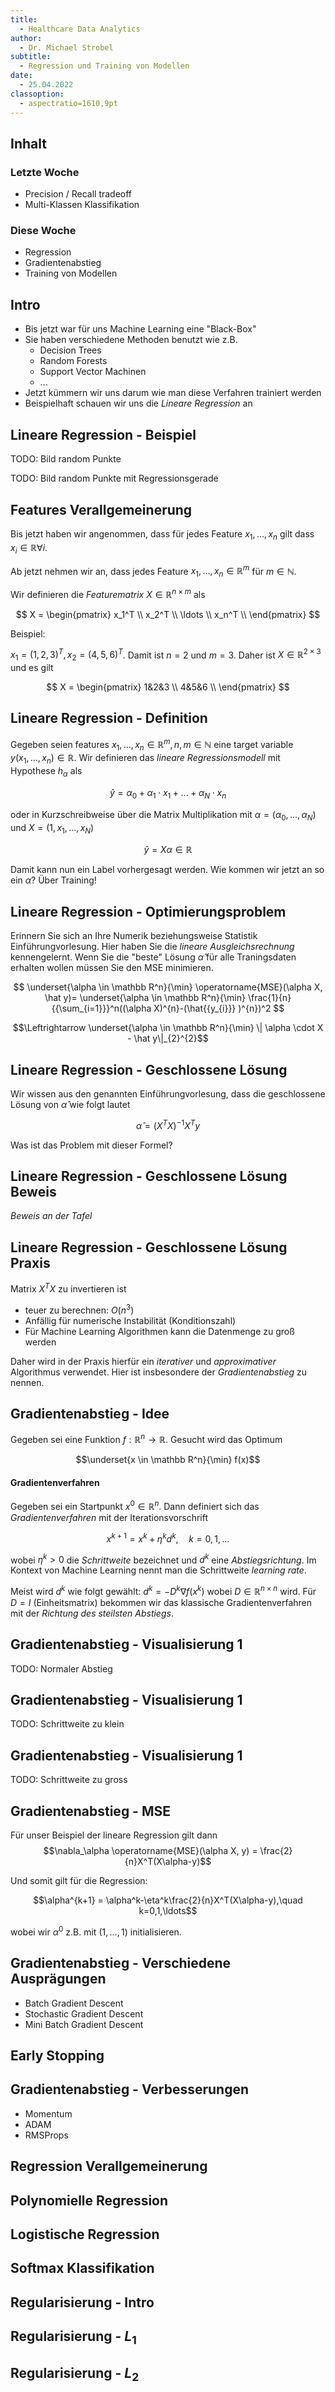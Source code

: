 ```yaml
---
title:
  - Healthcare Data Analytics
author:
  - Dr. Michael Strobel
subtitle:
  - Regression und Training von Modellen
date:
  - 25.04.2022
classoption:
  - aspectratio=1610,9pt
---
```


## Inhalt

### Letzte Woche

- Precision / Recall tradeoff
- Multi-Klassen Klassifikation

### Diese Woche

- Regression
- Gradientenabstieg
- Training von Modellen

## Intro

- Bis jetzt war für uns Machine Learning eine "Black-Box"
- Sie haben verschiedene Methoden benutzt wie z.B.
  - Decision Trees
  - Random Forests
  - Support Vector Machinen
  - ...
- Jetzt kümmern wir uns darum wie man diese Verfahren trainiert werden
- Beispielhaft schauen wir uns die _Lineare Regression_ an

## Lineare Regression - Beispiel

TODO: Bild random Punkte

TODO: Bild random Punkte mit Regressionsgerade

## Features Verallgemeinerung

Bis jetzt haben wir angenommen, dass für jedes Feature $x_1, \ldots, x_n$ gilt dass $x_i \in \mathbb R \forall i$.

Ab jetzt nehmen wir an, dass jedes Feature $x_1, \ldots, x_n \in \mathbb R^m$ für $m \in \mathbb N$.

Wir definieren die _Featurematrix_ $X \in \mathbb R^{n \times m}$ als

$$
X = \begin{pmatrix}
 x_1^T \\
 x_2^T \\
 \ldots \\
 x_n^T \\
\end{pmatrix}
$$

Beispiel:

$x_1 = (1,2,3)^T, x_2 = (4,5,6)^T$. Damit ist $n=2$ und $m=3$. Daher ist $X \in \mathbb R^{2\times 3}$ und es gilt

$$
X = \begin{pmatrix}
1&2&3 \\
4&5&6 \\
\end{pmatrix}
$$

## Lineare Regression - Definition

Gegeben seien features $x_1, \ldots, x_n \in \mathbb R^m, n,m \in \mathbb N$ eine target variable $y(x_1, \ldots, x_n) \in \mathbb R$. Wir definieren das _lineare Regressionsmodell_ mit Hypothese $h_\alpha$ als

$$\hat y = \alpha_0 + \alpha_1 \cdot x_1 + ... + \alpha_N \cdot x_n$$

oder in Kurzschreibweise über die Matrix Multiplikation mit $\alpha = (\alpha_0, ..., \alpha_N)$ und $X = (1, x_1, ..., x_N)$

$$ \hat y = X \alpha \in \mathbb R $$

Damit kann nun ein Label vorhergesagt werden. Wie kommen wir jetzt an so ein $\alpha$? Über Training!

## Lineare Regression - Optimierungsproblem

Erinnern Sie sich an Ihre Numerik beziehungsweise Statistik Einführungvorlesung. Hier haben Sie die _lineare Ausgleichsrechnung_ kennengelernt. Wenn Sie die "beste" Lösung $\hat \alpha$ für alle Traningsdaten erhalten wollen müssen Sie den MSE minimieren.

$$ \underset{\alpha \in \mathbb R^n}{\min} \operatorname{MSE}(\alpha X, \hat y)= \underset{\alpha \in \mathbb R^n}{\min} \frac{1}{n}{{\sum_{i=1}}}^n((\alpha X)^{n}-(\hat{{y_{i}}} )^{n})^2 $$

$$\Leftrightarrow \underset{\alpha \in \mathbb R^n}{\min} \| \alpha \cdot X - \hat y\|_{2}^{2}$$

<!-- $\underset{\alpha \in \mathbb R}{\min} \| \alpha \cdot X - \hat y\|_{2}$ -->

## Lineare Regression - Geschlossene Lösung

Wir wissen aus den genannten Einführungvorlesung, dass die geschlossene Lösung von $\hat \alpha$ wie folgt lautet

$$\hat \alpha = (X^T X )^{-1} X^T y$$

Was ist das Problem mit dieser Formel?

## Lineare Regression - Geschlossene Lösung Beweis

_Beweis an der Tafel_

## Lineare Regression - Geschlossene Lösung Praxis

Matrix $X^T X$ zu invertieren ist

- teuer zu berechnen: $O(n^3)$
- Anfällig für numerische Instabilität (Konditionszahl)
- Für Machine Learning Algorithmen kann die Datenmenge zu groß werden

Daher wird in der Praxis hierfür ein _iterativer_ und _approximativer_ Algorithmus verwendet. Hier ist insbesondere der _Gradientenabstieg_ zu nennen.

## Gradientenabstieg - Idee

Gegeben sei eine Funktion $f: \mathbb R^n \rightarrow \mathbb R$. Gesucht wird das Optimum

$$\underset{x \in \mathbb R^n}{\min} f(x)$$

#### Gradientenverfahren

Gegeben sei ein Startpunkt $x^0\in\mathbb R^n$. Dann definiert sich das _Gradientenverfahren_ mit der Iterationsvorschrift

$$x^{k+1} = x^k+\eta^kd^k,\quad k=0,1,\ldots$$

wobei $\eta^k > 0$ die _Schrittweite_ bezeichnet und $d^k$ eine _Abstiegsrichtung_. Im Kontext von Machine Learning nennt man die Schrittweite _learning rate_.

Meist wird $d^k$ wie folgt gewählt: $d^k = -D^k\nabla f(x^k)$ wobei $D \in \mathbb R^{n\times n}$ wird. Für $D = I$ (Einheitsmatrix) bekommen wir das klassische Gradientenverfahren mit der _Richtung des steilsten Abstiegs_.

## Gradientenabstieg - Visualisierung 1

TODO: Normaler Abstieg

## Gradientenabstieg - Visualisierung 1

TODO: Schrittweite zu klein

## Gradientenabstieg - Visualisierung 1

TODO: Schrittweite zu gross

## Gradientenabstieg - MSE

Für unser Beispiel der lineare Regression gilt dann
$$\nabla_\alpha \operatorname{MSE}(\alpha X, y) = \frac{2}{n}X^T(X\alpha-y)$$

Und somit gilt für die Regression:

$$\alpha^{k+1} = \alpha^k-\eta^k\frac{2}{n}X^T(X\alpha-y),\quad k=0,1,\ldots$$

wobei wir $\alpha^{0}$ z.B. mit $(1,\ldots, 1)$ initialisieren.

## Gradientenabstieg - Verschiedene Ausprägungen

- Batch Gradient Descent
- Stochastic Gradient Descent
- Mini Batch Gradient Descent

## Early Stopping

## Gradientenabstieg - Verbesserungen

- Momentum
- ADAM
- RMSProps

## Regression Verallgemeinerung

## Polynomielle Regression

## Logistische Regression

## Softmax Klassifikation

## Regularisierung - Intro

## Regularisierung - $L_1$

## Regularisierung - $L_2$
